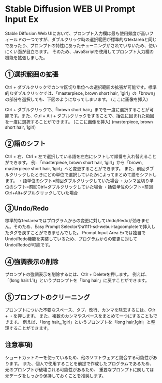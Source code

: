 # Stable Diffusion WEB UI Prompt Input Ex

Stable Diffusion Web UIにおいて、プロンプト入力欄は最も使用頻度が高いフィールドの一つですが、ダブルクリック時の選択範囲が標準的なtextareaと同じであったり、プロンプトの特性にあったチューニングがされていないため、使いにくい面が目立ちます。
そのため、JavaScriptを使用してプロンプト入力欄の機能を拡張しました。

## ①選択範囲の拡張
Ctrl + ダブルクリックでカンマ区切り単位への選択範囲の拡張が可能です。標準的なダブルクリックでは、「masterpiece, brown short hair, 1girl」の「brown」の部分を選択しても、下図のようになってしまいます。
(ここに画像を挿入)

Ctrl + ダブルクリックで、「brown short hair」までを一度に選択することが可能です。また、Ctrl + Alt + ダブルクリックをすることで、括弧に囲まれた範囲を一度に選択することができます。
(ここに画像を挿入)
(masterpiece, brown short hair, 1girl)

## ②語のシフト
Ctrl + 右、Ctrl + 左で選択している語を左右にシフトして順番を入れ替えることができます。
例: 「masterpiece, brown short hair, 1girl」から「brown, masterpiece short hair, 1girl」へと変更することができます。
また、前回ダブルクリックしたときにどの単位で選択していたかによってまとめて語をシフトします。
・語単位のシフト=前回ダブルクリックしていた場合
・カンマ区切り単位のシフト=前回Ctrl+ダブルクリックしていた場合
・括弧単位のシフト=前回Ctrl+Alt+ダブルクリックしていた場合

## ③Undo/Redo
標準的なtextareaではプログラムからの変更に対してUndo/Redoが効きません。そのため、Easy Prompt Selectorやa1111-sd-webui-tagcompleteで挿入したタグを戻すことができませんでした。
Prompt Input Area Exでは独自でUndo/Redo機能を実装しているため、プログラムからの変更に対してUndo/Redoが可能です。

## ④強調表示の削除
プロンプトの強調表示を削除するには、Ctlr + Deleteを押します。
例えば、「(long hair:1.1)」というプロンプトを「long hair」に戻すことができます。

## ⑤プロンプトのクリーニング
プロンプトについた不要なスペース、タブ、改行、カンマを除去するには、Ctlr + ・を押します。
また、複数のカンマやスペースをまとめて一つにすることもできます。
例えば、「long hair,,,1girl」というプロンプトを「long hair,1girl」と整理することができます。

## 注意事項)
ショートカットキーを使っているため、他のソフトウェアと競合する可能性があります。
また、個人で使用することを前提で作成したプログラムであるため、元のプロンプトが破壊される可能性があるため、
重要なプロンプトに関しては元データをしっかり保持しておくことを推奨します。
